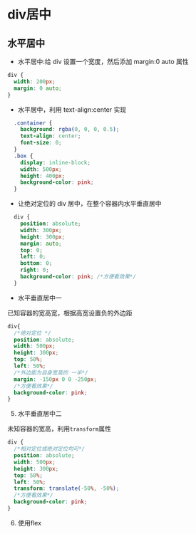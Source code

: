 # div居中

## 水平居中

- 水平居中:给 div 设置一个宽度，然后添加 margin:0 auto 属性

```css
div {
  width: 200px;
  margin: 0 auto; 
}
```

- 水平居中，利用 text-align:center 实现

```css
  .container {
    background: rgba(0, 0, 0, 0.5); 
    text-align: center;
    font-size: 0;
  }
  .box {
    display: inline-block;
    width: 500px;
    height: 400px;
    background-color: pink;
  }
```

- 让绝对定位的 div 居中，在整个容器内水平垂直居中

```css
  div {
    position: absolute;
    width: 300px;
    height: 300px;
    margin: auto;
    top: 0;
    left: 0;
    bottom: 0;
    right: 0;
    background-color: pink; /*方便看效果*/
  }
```

- 水平垂直居中一

已知容器的宽高宽，根据高宽设置负的外边距

```css
div{
  /*绝对定位 */
  position: absolute;
  width: 500px;
  height: 300px;
  top: 50%;
  left: 50%;
  /*外边距为自身宽高的 一半*/
  margin: -150px 0 0 -250px;
  /*方便看效果*/
  background-color: pink;
}
```

5. 水平垂直居中二

未知容器的宽高，利用`transform`属性

```css
div {
  /*相对定位或绝对定位均可*/
  position: absolute;
  width: 500px;
  height: 300px;
  top: 50%;
  left: 50%;
  transform: translate(-50%, -50%);
  /*方便看效果*/
  background-color: pink;
}
```

6. 使用flex